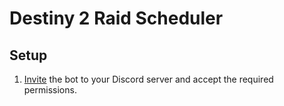 # Destiny 2 Raid Scheduler

## Setup

1. [Invite](https://discord.com/api/oauth2/authorize?client_id=976252484580421682&permissions=337222043712&redirect_uri=https%3A%2F%2Fd2-raid-scheduler.herokuapp.com&response_type=code&scope=identify%20guilds%20bot%20applications.commands) the bot to your Discord server and accept the required permissions.
